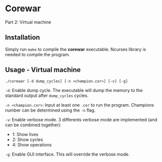 # Corewar

Part 2: Virtual machine

## Installation

Simply run `make` to compile the **corewar** executable. Ncurses library is needed to compile the program.

## Usage - Virtual machine

`./corewar [-d dump_cycles] [-n <champion.cor>] [-v] [-g]`

`-d`: Enable dump cycle. The executable will dump the memory to the standard output after `dump_cycles` cycles.

`-n <champion.cor>`: Input at least one `.cor` to run the program. Champions number can be determined using the `-n` flag.

`-v`: Enable verbose mode. 3 differents verbose mode are implemented (and can be combined together):

* 1: Show lives
* 2: Show cycles
* 4: Show operations

`-g`: Enable GUI interface. This will override the verbose mode.
